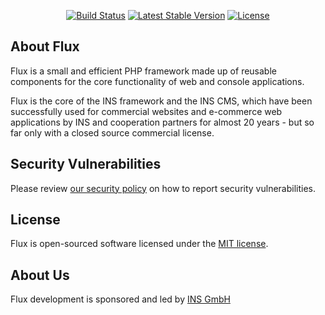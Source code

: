 <p align="center">
<a href="https://github.com/fluxef/flux/actions"><img src="https://github.com/fluxef/flux/workflows/tests/badge.svg" alt="Build Status"></a>
<a href="https://packagist.org/packages/flux/flux"><img src="https://img.shields.io/packagist/v/flux/flux" alt="Latest Stable Version"></a>
<a href="https://packagist.org/packages/flux/flux"><img src="https://img.shields.io/packagist/l/flux/flux" alt="License"></a>    
</p>

## About Flux
Flux is a small and efficient PHP framework made up of reusable components for the core functionality of web and console applications.

Flux is the core of the INS framework and the INS CMS, which have been successfully used for commercial websites and e-commerce web applications by INS and cooperation partners for almost 20 years - but so far only with a closed source commercial license.



## Security Vulnerabilities

Please review [our security policy](SECURITY.md) on how to report security vulnerabilities.

## License

Flux is open-sourced software licensed under the [MIT license](LICENSE).


## About Us

Flux development is sponsored and led by [INS GmbH](https://www.ins.de/)

